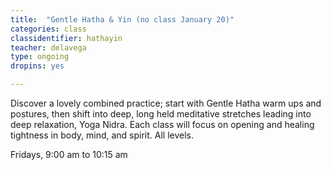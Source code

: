 ```yaml
---
title:  "Gentle Hatha & Yin (no class January 20)"
categories: class
classidentifier: hathayin
teacher: delavega
type: ongoing
dropins: yes

---
```

Discover a lovely combined practice; start with Gentle Hatha warm ups and postures,
then shift into deep, long held meditative stretches leading into deep relaxation,
Yoga Nidra. Each class will focus on opening and healing tightness in body, mind,
and spirit. All levels.

Fridays, 9:00 am to 10:15 am
